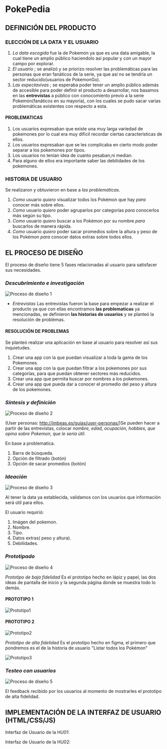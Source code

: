 # PokePedia

## DEFINICIÓN DEL PRODUCTO
### ELECCIÓN DE LA DATA Y EL USUARIO
1. _La data escogida_ fue la de Pokemón ya que es una data amigable, la cual tiene un amplio público haciendolo así popular y con un mayor campo por explorar.
2. _El usuario_ ; se analizó y se priorizo resolver las problemáticas para las personas que eran fanáticos de la serie, ya que así no se tendría un sector reducido(usuarios de PokemonGo).
3. _Las expectavivas_ ; se esperaba poder tener un amplio público además de accesible para poder definir el producto a desarrollar, nos basamos en las **entrevistas** a público con conocomiento previo a la serie Pokemón(fanáticos en su mayoría), con los cuales se pudo sacar varias problemáticas existentes con respecto a esta.

#### PROBLEMATICAS
1. Los usuarios expresaban que existe una muy larga variedad de pokemones por lo cual era muy dificil recordar ciertas características de ellos.
2. Los usuarios expresaban que se les complicaba en cierto modo poder separar a los pokemones por tipos.
3. Los usuarios no tenían idea de cuanto pesaban,ni median.
4. Para alguno de ellos era importante saber las debilidades de los pokemones.

### HISTORIA DE USUARIO
Se realizaron y obtuvieron en base a _las problemáticas_.

1. *Como* usuario *quiero* visualizar todos los Pokémon que hay *para* conocer más sobre ellos.
2. *Como* usuario *quiero* poder agruparlos por categorías *para* conocerlos más según su tipo.
3. *Como* usuario *quiero* buscar a los Pokémon por su nombre *para* buscarlos de manera rápida. 
4. *Como* usuario *quiero* poder sacar promedios sobre la altura y peso de los Pokémon *para* conocer datos extras sobre todos ellos.

## EL PROCESO DE DISEÑO

El proceso de diseño tiene 5 fases relacionadas al usuario para satisfacer sus necesidades.

### _Descubrimiento e investigación_

![Proceso de diseño 1](https://lh5.googleusercontent.com/87kdbH1PfKC9A8Iik8Ks9z3sbTgzKKyCP_DRUHHU9F-6FT4lqQU5cASr7fMwocdfBGF6z1bGtT1XNVh-vV8gaeLH-SzmFBy0bopUi5hCTHAQ-z8nZm1_WKBfjoAP7QndyxdDOsj8N7U)

- _Entrevistas_
Las entrevistas fueron la base para empezar a realizar el producto ya que con ellas encontramos **las problematicas** ya mencionadas, se definieron **las historias de usuarios** y se planteó la resolución de problemas.

#### RESOLUCIÓN DE PROBLEMAS
 Se planteó realizar una aplicación en base al usuario para resolver así sus inquietudes.
 1. Crear una app con la que puedan visualizar a toda la gama de los Pokemones.
 2. Crear una app con la que puedan filtrar a los pokemones por sus categorías, para que puedan obtener sectores más reducidos.
 3. Crear una app que permita buscar por nombres a los pokemones.
 4. Crear una app que pueda dar a conocer el promedio del peso y altura de los pokemones.


### _Síntesis y definición_

![Proceso de diseño 2](https://lh5.googleusercontent.com/nQIPFhjS7QtmjupPsDHE8hURMZRdowkuopqIsWMGYR6YCdNRd3eDlDHfz11NZ6MGCpG3iiVHx3ZY3gsutpaHz_aU0gPp-Ak2v224rR0VHUpEKbVjLB3UofCv521cEbA3P0yhr_Hc-8M)

(User personas: http://jmbeas.es/guias/user-personas/)Se pueden hacer a partir de las entrevistas, colocar _nombre, edad, ocupación, hobbies, que opina sobre Pokemon, que le sería útil._

En base a problematica.
1. Barra de búsqueda.
2. Opción de filtrado (botón)
3. Opción de sacar promedios (botón)

### _Ideación_

![Proceso de diseño 3](https://lh4.googleusercontent.com/KUDC2ezoy6SbbodIMunjDjlFvdqj81VOX6X8wQBfDAsyOZFy4WnjHBJZpLnX6cFM0_iBT416x67eXQRRFqMXsydRFNX5L_0tQpiRX3NKhl-qylj9QQUpdyBIS7msN5hxz3MjsCjfZ6o)

Al tener la data ya establecida, validamos con los usuarios que información será útil para ellos.

El usuario requirió:

1. Imágen del pokemon.
2. Nombre.
3. Tipo.
4. Datos extras( peso y altura).
5. Debilidades.

### _Prototipado_

![Proceso de diseño 4](https://lh4.googleusercontent.com/O0va4gSdInWa4i-2gLgIpaTBCaAeoFeqjtc1OqVtSJpvqVmm4vnC45jzYNkfS7JEnRJY05JzjXXYGIOiM_Y_iTq-D_NM47yFfjrTZQSe8OL_2nx0ieLWNKKVbOJz_tXE8zX09Ibv3mc)

_Prototipo de baja fidelidad_
Es el prototipo hecho en lápiz y papel, las dos ideas de pantalla de inicio y la segunda página donde se muestra todo lo demás.

#### PROTOTIPO 1
![Prototipo1](https://i.ibb.co/4MPck5q/Scan01.jpg)

#### PROTOTIPO 2
![Prototipo2](https://i.ibb.co/CVLJ0QV/Scan.jpg)

_Prototipo de alta fidelidad_
Es el prototipo hecho en figma, el primero que pondremos es el de la historia de usuario "Listar todos los Pokémon"

![Prototipo3](https://i.ibb.co/1sYBDyh/Scan02.jpg)

### _Testeo con usuarios_

![Proceso de diseño 5](https://lh5.googleusercontent.com/QllK4qB6uZtg6YFMriQKgpgLRO6gnNb1H88eBZ_7-GUvWleZ1GfXrE8BgFdEyQRgp2OM5bGXn_eBxaoOELRrN3nI9R3A7GlW6MAo6Yf67nqwow059gTQXvom9ULgDrXlVKUMGVJ00NE)

El feedback recibido por los usuarios al momento de mostrarles el prototipo de alta fidelidad.

## IMPLEMENTACIÓN DE LA INTERFAZ DE USUARIO (HTML/CSS/JS)

Interfaz de Usuario de la HU01:


Interfaz de Usuario de la HU02:

